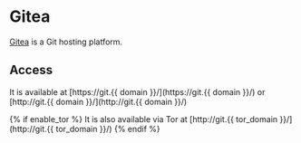 # Gitea

[Gitea](https://gitea.io/en-US/) is a Git hosting platform.

## Access

It is available at [https://git.{{ domain }}/](https://git.{{ domain }}/) or [http://git.{{ domain }}/](http://git.{{ domain }}/)

{% if enable_tor %}
It is also available via Tor at [http://git.{{ tor_domain }}/](http://git.{{ tor_domain }}/)
{% endif %}
